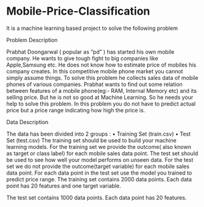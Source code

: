 # 
# Mobile-Price-Classification
It is a machine learning based project to solve the following problem

Problem Description

Prabhat Doongarwal ( popular as “pd” ) has started his own mobile company. He wants to
give tough fight to big companies like Apple,Samsung etc.
He does not know how to estimate price of mobiles his company
creates. In this competitive mobile phone market you cannot simply assume things. To solve
this problem he collects sales data of mobile phones of various companies.
Prabhat wants to find out some relation between features of a mobile phone(eg:- RAM,
Internal Memory etc) and its selling price. But he is not so good at Machine Learning.
So he needs your help to solve this problem.
In this problem you do not have to predict actual price but a price range indicating how high
the price is.

Data Description

The data has been divided into 2 groups :
• Training Set (train.csv)
• Test Set (test.csv)
The training set should be used to build your machine learning models. For the training set
we provide the outcome( also known as target or class label) for each mobile sales data
point.
The test set should be used to see how well your model performs on unseen data. For the
test set we do not provide the outcome(target variable) for each mobile sales data point. For
each data point in the test set use the model you trained to predict price range.
The training set contains 2000 data points. Each data point has 20 features and one target
variable.

The test set contains 1000 data points. Each data point has 20 features.